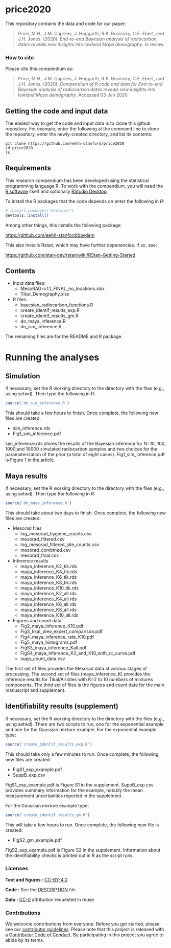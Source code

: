 
<!-- README.md is generated from README.Rmd. Please edit that file -->
price2020
=========

This repository contains the data and code for our paper:

> Price, M.H., J.M. Capriles, J. Hoggarth, R.K. Bocinsky, C.E. Ebert, and J.H. Jones, (2020). *End-to-end Bayesian analysis of radiocarbon dates reveals new insights into lowland Maya demography*. In review.

<!-- Our pre-print is online here: -->
<!-- > Authors, (YYYY). _End-to-end Bayesian analysis of radiocarbon dates reveals new insights into lowland Maya demography_. Name of journal/book, Accessed 03 Jun 2020. Online at <https://doi.org/xxx/xxx> -->
### How to cite

Please cite this compendium as:

> Price, M.H., J.M. Capriles, J. Hoggarth, R.K. Bocinsky, C.E. Ebert, and J.H. Jones, (2020). *Compendium of R code and data for End-to-end Bayesian analysis of radiocarbon dates reveals new insights into lowland Maya demography*. Accessed 03 Jun 2020.

Getting the code and input data
-------------------------------

The easiest way to get the code and input data is to clone this github repository. For example, enter the following at the command line to clone the repository, enter the newly-created directory, and list its contents:

``` console
git clone https://github.com/eehh-stanford/price2020
cd price2020
ls
```

Requirements
------------

This research compendium has been developed using the statistical programming language R. To work with the compendium, you will need the [R software](https://cloud.r-project.org/) itself and optionally [RStudio Desktop](https://rstudio.com/products/rstudio/download/).

To install the R packages that the code depends on enter the following in *R*:

``` r
# install.packages("devtools")
devtools::install()
```

Among other things, this installs the following package:

<https://github.com/eehh-stanford/baydem>

This also installs Rstan, which may have further depenencies. If so, see:

<https://github.com/stan-dev/rstan/wiki/RStan-Getting-Started>

Contents
--------

-   Input data files:
    -   MesoRAD-v.1.1\_FINAL\_no\_locations.xlsx
    -   Tikal\_Demography.xlsx
-   R files:
    -   bayesian\_radiocarbon\_functions.R
    -   create\_identif\_results\_exp.R
    -   create\_identif\_results\_gm.R
    -   do\_maya\_inference.R
    -   do\_sim\_inference.R

The remaining files are for the README and R package.

Running the analyses
====================

Simulation
----------

If necessary, set the R working directory to the directory with the files (e.g., using setwd). Then type the following in R:

``` r
source('do_sim_inference.R')
```

This should take a few hours to finish. Once complete, the following new files are created:

-   sim\_inference.rds
-   Fig1\_sim\_inference.pdf

sim\_inference.rds stores the results of the Bayesian inference for N=10, 100, 1000,and 10000 simulated radiocarbon samples and two choices for the paramaterization of the prior (a total of eight cases). Fig1\_sim\_inference.pdf is Figure 1 in the article.

Maya results
------------

If necessary, set the R working directory to the directory with the files (e.g., using setwd). Then type the following in R:

``` r
source('do_maya_inference.R')
```

This should take about two days to finish. Once complete, the following new files are created:

-   Mesorad files
    -   log\_mesorad\_hygiene\_counts.csv
    -   mesorad\_filtered.csv
    -   log\_mesorad\_filtered\_site\_counts.csv
    -   mesorad\_combined.csv
    -   mesorad\_final.csv
-   Inference results
    -   maya\_inference\_K2\_tik.rds
    -   maya\_inference\_K4\_tik.rds
    -   maya\_inference\_K6\_tik.rds
    -   maya\_inference\_K8\_tik.rds
    -   maya\_inference\_K10\_tik.rds
    -   maya\_inference\_K2\_all.rds
    -   maya\_inference\_K4\_all.rds
    -   maya\_inference\_K6\_all.rds
    -   maya\_inference\_K8\_all.rds
    -   maya\_inference\_K10\_all.rds
-   Figures and count data
    -   Fig2\_maya\_inference\_K10.pdf
    -   Fig3\_tikal\_prev\_expert\_comparison.pdf
    -   Fig4\_maya\_inference\_rate\_K10.pdf
    -   Fig5\_maya\_histograms.pdf
    -   FigS3\_maya\_inference\_Kall.pdf
    -   FigS4\_maya\_inference\_K2\_and\_K10\_with\_rc\_curve.pdf
    -   supp\_count\_data.csv

The first set of files provides the Mesorad data at various stages of processing. The second set of files (maya\_inference\_K) provides the inference results for Tikal/All sites with K=2 to 10 numbers of mixtures components. The third set of files is the figures and count data for the main manuscript and supplement.

Identifiability results (supplement)
------------------------------------

If necessary, set the R working directory to the directory with the files (e.g., using setwd). There are two scripts to run, one for the exponential example and one for the Gaussian mixture example. For the exponential example type:

``` r
source('create_identif_results_exp.R')
```

This should take only a few minutes to run. Once complete, the following new files are created:

-   FigS1\_exp\_example.pdf
-   SuppB\_exp.csv

FigS1\_exp\_example.pdf is Figure S1 in the supplement. SuppB\_exp.csv provides summary information for the example, notably the mean measurement uncertainties reported in the supplement.

For the Gaussian mixture example type:

``` r
source('create_identif_results_gm.R')
```

This will take a few hours to run. Once complete, the following new file is created:

-   FigS2\_gm\_example.pdf

FigS2\_exp\_example.pdf is Figure S2 in the supplement. Information about the identifiability checks is printed out in R as the script runs.

### Licenses

**Text and figures :** [CC-BY-4.0](http://creativecommons.org/licenses/by/4.0/)

**Code :** See the [DESCRIPTION](DESCRIPTION) file

**Data :** [CC-0](http://creativecommons.org/publicdomain/zero/1.0/) attribution requested in reuse

### Contributions

We welcome contributions from everyone. Before you get started, please see our [contributor guidelines](CONTRIBUTING.md). Please note that this project is released with a [Contributor Code of Conduct](CONDUCT.md). By participating in this project you agree to abide by its terms.
